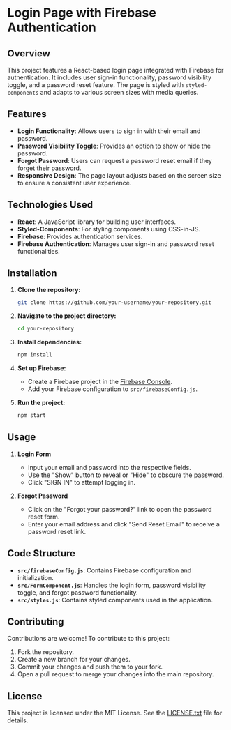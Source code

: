 # Login Page with Firebase Authentication

## Overview

This project features a React-based login page integrated with Firebase for authentication. It includes user sign-in functionality, password visibility toggle, and a password reset feature. The page is styled with `styled-components` and adapts to various screen sizes with media queries.

## Features

- **Login Functionality**: Allows users to sign in with their email and password.
- **Password Visibility Toggle**: Provides an option to show or hide the password.
- **Forgot Password**: Users can request a password reset email if they forget their password.
- **Responsive Design**: The page layout adjusts based on the screen size to ensure a consistent user experience.

## Technologies Used

- **React**: A JavaScript library for building user interfaces.
- **Styled-Components**: For styling components using CSS-in-JS.
- **Firebase**: Provides authentication services.
- **Firebase Authentication**: Manages user sign-in and password reset functionalities.

## Installation

1. **Clone the repository:**

    ```bash
    git clone https://github.com/your-username/your-repository.git
    ```

2. **Navigate to the project directory:**

    ```bash
    cd your-repository
    ```

3. **Install dependencies:**

    ```bash
    npm install
    ```

4. **Set up Firebase:**

    - Create a Firebase project in the [Firebase Console](https://console.firebase.google.com/).
    - Add your Firebase configuration to `src/firebaseConfig.js`.

5. **Run the project:**

    ```bash
    npm start
    ```

## Usage

1. **Login Form**

   - Input your email and password into the respective fields.
   - Use the "Show" button to reveal or "Hide" to obscure the password.
   - Click "SIGN IN" to attempt logging in.

2. **Forgot Password**

   - Click on the "Forgot your password?" link to open the password reset form.
   - Enter your email address and click "Send Reset Email" to receive a password reset link.

## Code Structure

- **`src/firebaseConfig.js`**: Contains Firebase configuration and initialization.
- **`src/FormComponent.js`**: Handles the login form, password visibility toggle, and forgot password functionality.
- **`src/styles.js`**: Contains styled components used in the application.

## Contributing

Contributions are welcome! To contribute to this project:

1. Fork the repository.
2. Create a new branch for your changes.
3. Commit your changes and push them to your fork.
4. Open a pull request to merge your changes into the main repository.

## License

This project is licensed under the MIT License. See the [LICENSE.txt](LICENSE) file for details.
